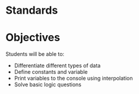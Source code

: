 # Standards 

# Objectives
Students will be able to:
* Differentiate different types of data
* Define constants and variable
* Print variables to the console using interpolation
* Solve basic logic questions
